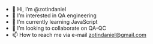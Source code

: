 - 👋 Hi, I’m @zotindaniel
- 👀 I’m interested in QA engineering 
- 🌱 I’m currently learning JavaScript
- 💞️ I’m looking to collaborate on QA-QC
- 📫 How to reach me via e-mail zotindaniel@gmail.com

<!---
zotindaniel/zotindaniel is a ✨ special ✨ repository because its `README.md` (this file) appears on your GitHub profile.
You can click the Preview link to take a look at your changes.
--->
